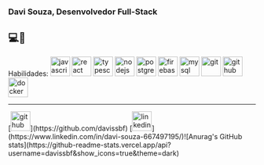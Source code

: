 <h3> Davi Souza, Desenvolvedor Full-Stack</h3>  <h2>💻📱</h2>

Habilidades: 
<img src="https://cdn.jsdelivr.net/npm/simple-icons@3.0.1/icons/javascript.svg" alt='javascript' height='40'>
<img src="https://cdn.jsdelivr.net/npm/simple-icons@3.0.1/icons/react.svg" alt='react' height='40'>
<img src="https://cdn.jsdelivr.net/npm/simple-icons@3.0.1/icons/typescript.svg" alt='typescript' height='40'>
<img src="https://cdn.jsdelivr.net/npm/simple-icons@3.0.1/icons/hashnode.svg" alt='nodejs' height='40'>
<img src="https://cdn.jsdelivr.net/npm/simple-icons@3.0.1/icons/postgresql.svg" alt='postgres' height='40'>
<img src="https://cdn.jsdelivr.net/npm/simple-icons@3.0.1/icons/firebase.svg" alt='firebase' height='40'>
<img src="https://cdn.jsdelivr.net/npm/simple-icons@3.0.1/icons/mysql.svg" alt='mysql' height='40'>
<img src="https://cdn.jsdelivr.net/npm/simple-icons@3.0.1/icons/git.svg" alt='git' height='40'>
<img src="https://cdn.jsdelivr.net/npm/simple-icons@3.0.1/icons/github.svg" alt='github' height='40'>
<img src="https://cdn.jsdelivr.net/npm/simple-icons@3.0.1/icons/docker.svg" alt='docker' height='40'>
<hr>
[<img src='https://cdn.jsdelivr.net/npm/simple-icons@3.0.1/icons/github.svg' alt='github' height='40'>](https://github.com/davissbf)
[<img src='https://cdn.jsdelivr.net/npm/simple-icons@3.0.1/icons/linkedin.svg' alt='linkedin' height='40'>] (https://www.linkedin.com/in/davi-souza-667497195/)![Anurag's GitHub stats](https://github-readme-stats.vercel.app/api?username=davissbf&show_icons=true&theme=dark)
